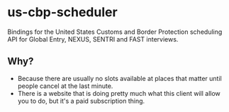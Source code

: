 # us-cbp-scheduler

Bindings for the United States Customs and Border Protection scheduling API for Global Entry, NEXUS, SENTRI and FAST interviews. 

## Why?
* Because there are usually no slots available at places that matter until people cancel at the last minute.
* There is a website that is doing pretty much what this client will allow you to do, but it's a paid subscription thing.